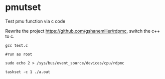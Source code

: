 # pmutset
Test pmu function via c code

Rewrite the project https://github.com/gshanemiller/rdpmc, switch the c++ to c.
```
gcc test.c

#run as root 

sudo echo 2 > /sys/bus/event_source/devices/cpu/rdpmc

taskset -c 1 ./a.out
```
